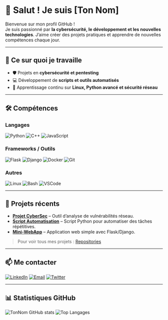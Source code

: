 # 👋 Salut ! Je suis [Ton Nom]

Bienvenue sur mon profil GitHub !  
Je suis passionné par **la cybersécurité, le développement et les nouvelles technologies**. J’aime créer des projets pratiques et apprendre de nouvelles compétences chaque jour.  

---

## 🔭 Ce sur quoi je travaille

- 🛡️ Projets en **cybersécurité et pentesting**
- 💻 Développement de **scripts et outils automatisés**
- 🌱 Apprentissage continu sur **Linux, Python avancé et sécurité réseau**

---

## 🛠️ Compétences

### Langages
![Python](https://img.shields.io/badge/-Python-333?style=flat&logo=python) 
![C++](https://img.shields.io/badge/-C++-333?style=flat&logo=c%2B%2B) 
![JavaScript](https://img.shields.io/badge/-JavaScript-333?style=flat&logo=javascript)

### Frameworks / Outils
![Flask](https://img.shields.io/badge/-Flask-333?style=flat&logo=flask)
![Django](https://img.shields.io/badge/-Django-333?style=flat&logo=django)
![Docker](https://img.shields.io/badge/-Docker-333?style=flat&logo=docker)
![Git](https://img.shields.io/badge/-Git-333?style=flat&logo=git)

### Autres
![Linux](https://img.shields.io/badge/-Linux-333?style=flat&logo=linux)
![Bash](https://img.shields.io/badge/-Bash-333?style=flat&logo=gnu-bash)
![VSCode](https://img.shields.io/badge/-VSCode-333?style=flat&logo=visual-studio-code)

---

## 📂 Projets récents

- **[Projet CyberSec](lien)** – Outil d’analyse de vulnérabilités réseau.  
- **[Script Automatisation](lien)** – Script Python pour automatiser des tâches répétitives.  
- **[Mini-WebApp](lien)** – Application web simple avec Flask/Django.  

> Pour voir tous mes projets : [Repositories](https://github.com/tonnom)

---

## 📫 Me contacter

[![LinkedIn](https://img.shields.io/badge/-LinkedIn-0077B5?style=flat&logo=linkedin&logoColor=white)](https://www.linkedin.com/in/tonprofil) 
[![Email](https://img.shields.io/badge/-Email-D14836?style=flat&logo=gmail&logoColor=white)](mailto:ton.email@example.com) 
[![Twitter](https://img.shields.io/badge/-Twitter-1DA1F2?style=flat&logo=twitter&logoColor=white)](https://twitter.com/tonprofil)

---

## 📊 Statistiques GitHub

![TonNom GitHub stats](https://github-readme-stats.vercel.app/api?username=tonnom&show_icons=true&theme=radical)
![Top Langages](https://github-readme-stats.vercel.app/api/top-langs/?username=tonnom&layout=compact&theme=radical)
